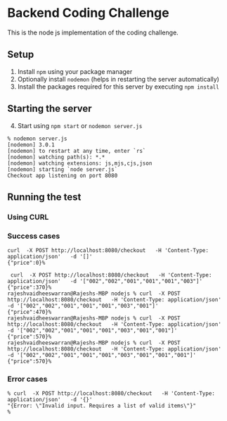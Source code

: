 # Backend Coding Challenge
This is the node js implementation of the coding challenge.

## Setup
1. Install `npm` using your package manager
2. Optionally install `nodemon` (helps in restarting the server automatically)
3. Install the packages required for this server by executing
   `npm install`

## Starting the server
4. Start using `npm start` or `nodemon server.js`
```
% nodemon server.js
[nodemon] 3.0.1
[nodemon] to restart at any time, enter `rs`
[nodemon] watching path(s): *.*
[nodemon] watching extensions: js,mjs,cjs,json
[nodemon] starting `node server.js`
Checkout app listening on port 8080
```

## Running the test
### Using CURL
### Success cases
```
curl  -X POST http://localhost:8080/checkout   -H 'Content-Type: application/json'   -d '[]'
{"price":0}%                          

 curl  -X POST http://localhost:8080/checkout   -H 'Content-Type: application/json'   -d '["002","002","001","001","001","003"]'
{"price":370}%                                                                                                                      
rajeshvaidheeswarran@Rajeshs-MBP nodejs % curl  -X POST http://localhost:8080/checkout   -H 'Content-Type: application/json'   -d '["002","002","001","001","001","003","001"]'
{"price":470}%                                                                                                                      
rajeshvaidheeswarran@Rajeshs-MBP nodejs % curl  -X POST http://localhost:8080/checkout   -H 'Content-Type: application/json'   -d '["002","002","001","001","001","003","001","001"]'
{"price":570}%                                                                                                                      
rajeshvaidheeswarran@Rajeshs-MBP nodejs % curl  -X POST http://localhost:8080/checkout   -H 'Content-Type: application/json'   -d '["002","002","001","001","001","003","001","001","001"]'
{"price":570}%                                   
```
### Error cases
```
% curl  -X POST http://localhost:8080/checkout   -H 'Content-Type: application/json'   -d '{}'
"{Error: \"Invalid input. Requires a list of valid items\"}"
%
```
